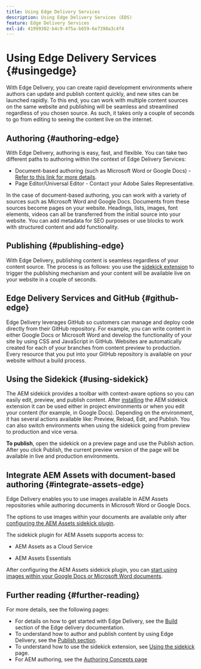 ```yaml
---
title: Using Edge Delivery Services
description: Using Edge Delivery Services (EDS)
feature: Edge Delivery Services
exl-id: 41999302-b4c9-4f5a-b659-6e7398a3c4f4
---
```

# Using Edge Delivery Services {#usingedge}

With Edge Delivery, you can create rapid development environments where authors can update and publish content quickly, and new sites can be launched rapidly. To this end, you can work with multiple content sources on the same website and publishing will be seamless and streamlined regardless of you chosen source. As such, it takes only a couple of seconds to go from editing to seeing the content live on the internet.

## Authoring {#authoring-edge}

With Edge Delivery, authoring is easy, fast, and flexible. You can take two different paths to authoring within the context of Edge Delivery Services:

* Document-based authoring (such as Microsoft Word or Google Docs) - [Refer to this link for more details](https://www.hlx.live/docs/authoring).
* Page Editor/Universal Editor - Contact your Adobe Sales Representative.

In the case of document-based authoring, you can work with a variety of sources such as Microsoft Word and Google Docs. Documents from these sources become pages on your website. Headings, lists, images, font elements, videos can all be transferred from the initial source into your website. You can add metadata for SEO purposes or use blocks to work with structured content and add functionality.

## Publishing {#publishing-edge}

With Edge Delivery, publishing content is seamless regardless of your content source. The process is as follows: you use the [sidekick extension](#using-sidekick) to trigger the publishing mechanism and your content will be available live on your website in a couple of seconds.

## Edge Delivery Services and GitHub {#github-edge}

Edge Delivery leverages GitHub so customers can manage and deploy code directly from their GitHub repository. For example, you can write content in either Google Docs or Microsoft Word and develop the functionality of your site by using CSS and JavaScript in GitHub. Websites are automatically created for each of your branches from content preview to production. Every resource that you put into your GitHub repository is available on your website without a build process.

## Using the Sidekick {#using-sidekick}

The AEM sidekick provides a toolbar with context-aware options so you can easily edit, preview, and publish content. After [installing](https://www.hlx.live/docs/sidekick-extension) the AEM sidekick extension it can be used either in project environments or when you edit your content (for example, in Google Docs). Depending on the environment, it has several actions available like: Preview, Reload, Edit, and Publish. You can also switch environments when using the sidekick going from preview to production and vice versa.

**To publish**, open the sidekick on a preview page and use the Publish action. After you click Publish, the current preview version of the page will be available in live and production environments.

## Integrate AEM Assets with document-based authoring {#integrate-assets-edge}

Edge Delivery enables you to use images available in AEM Assets repositories while authoring documents in Microsoft Word or Google Docs.

The options to use images within your documents are available only after [configuring the AEM Assets sidekick plugin](https://www.hlx.live/developer/configuring-aem-assets-sidekick-plugin).

The sidekick plugin for AEM Assets supports access to:

* AEM Assets as a Cloud Service

* AEM Assets Essentials

After configuring the AEM Assets sidekick plugin, you can [start using images within your Google Docs or Microsoft Word documents](https://www.hlx.live/docs/aem-assets-sidekick-plugin).

## Further reading {#further-reading}

For more details, see the following pages:

* For details on how to get started with Edge Delivery, see the [Build](https://www.hlx.live/docs/#build) section of the Edge delivery documentation.
* To understand how to author and publish content by using Edge Delivery, see the [Publish section](https://www.hlx.live/docs/authoring).
* To understand how to use the sidekick extension, see [Using the sidekick](https://www.hlx.live/docs/sidekick) page.
* For AEM authoring, see the [Authoring Concepts page](https://experienceleague.adobe.com/docs/experience-manager-cloud-service/content/sites/authoring/getting-started/concepts.html)
